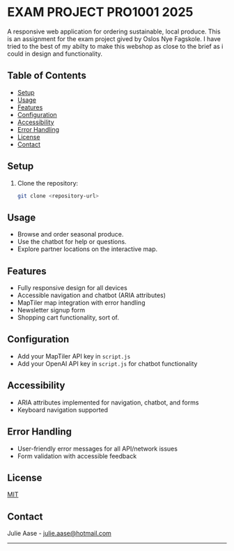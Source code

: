 # EXAM PROJECT PRO1001 2025

A responsive web application for ordering sustainable, local produce. This is an assignment for the exam project gived by Oslos Nye Fagskole. I have tried to the best of my abilty to make this webshop as close to the brief as i could in design and functionality. 

## Table of Contents
- [Setup](#setup)
- [Usage](#usage)
- [Features](#features)
- [Configuration](#configuration)
- [Accessibility](#accessibility)
- [Error Handling](#error-handling)
- [License](#license)
- [Contact](#contact)


## Setup
1. Clone the repository:
   ```sh
   git clone <repository-url>

## Usage
- Browse and order seasonal produce.
- Use the chatbot for help or questions.
- Explore partner locations on the interactive map.

## Features
- Fully responsive design for all devices
- Accessible navigation and chatbot (ARIA attributes)
- MapTiler map integration with error handling
- Newsletter signup form
- Shopping cart functionality, sort of.

## Configuration
- Add your MapTiler API key in `script.js`
- Add your OpenAI API key in `script.js` for chatbot functionality

## Accessibility
- ARIA attributes implemented for navigation, chatbot, and forms
- Keyboard navigation supported

## Error Handling
- User-friendly error messages for all API/network issues
- Form validation with accessible feedback

## License
[MIT](LICENSE)

## Contact
Julie Aase - julie.aase@hotmail.com

---